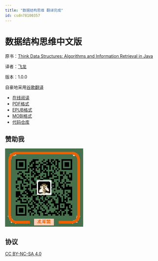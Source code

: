 ```yaml
---
title: "数据结构思维 翻译完成"
id: csdn78100357
---
```


# 数据结构思维中文版

原书：[Think Data Structures: Algorithms and Information Retrieval in Java](http://greenteapress.com/thinkdast/html/index.html)

译者：[飞龙](https://github.com/wizardforcel)

版本：1.0.0

自豪地采用[谷歌翻译](https://translate.google.cn/)

*   [在线阅读](https://www.gitbook.com/book/wizardforcel/think-dast/details)
*   [PDF格式](https://www.gitbook.com/download/pdf/book/wizardforcel/think-dast)
*   [EPUB格式](https://www.gitbook.com/download/epub/book/wizardforcel/think-dast)
*   [MOBI格式](https://www.gitbook.com/download/mobi/book/wizardforcel/think-dast)
*   [代码仓库](http://github.com/wizardforcel/think-dast-zh)

## 赞助我

![](../img/44e57c25453afe99ca5f62040c1805e2.png)

## 协议

[CC BY-NC-SA 4.0](http://creativecommons.org/licenses/by-nc-sa/4.0/)